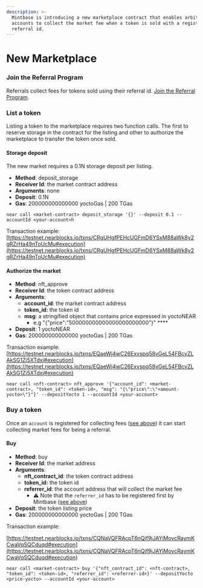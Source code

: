 ```yaml
---
description: >-
  Mintbase is introducing a new marketplace contract that enables arbitrary
  accounts to collect the market fee when a token is sold with a registered
  referral id.
---
```


# New Marketplace

### Join the Referral Program

Referrals collect fees for tokens sold using their referral id. [Join the Referral Program](https://forms.gle/DyFRjrta76fFQp4T7).

### List a token

Listing a token to the marketplace requires two function calls. The first to reserve storage in the contract for the listing and other to authorize the marketplace to transfer the token once sold.

#### Storage deposit

The new market requires a 0.1N storage deposit per listing.

* **Method**: deposit\_storage
* **Receiver Id**: the market contract address
* **Arguments**: none
* **Deposit**: 0.1N
* **Gas**: 200000000000000 yoctoGas | 200 TGas

```
near call <market-contract> deposit_storage '{}' --deposit 0.1 --accountId <your-account>h
```

Transaction example: [https://testnet.nearblocks.io/txns/CRgUHgfPEHcUGFmD6YSxM88aWk8y2gRZrHa49nToUcMu#execution](https://testnet.nearblocks.io/txns/CRgUHgfPEHcUGFmD6YSxM88aWk8y2gRZrHa49nToUcMu#execution)

#### Authorize the market

* **Method**: nft\_approve
* **Receiver Id**: the token contract address
* **Arguments**:&#x20;
  * **account\_id**: the market contract address
  * **token\_id:** the token id
  * **msg**: a stringified object that contains price expressed in yoctoNEAR
    * e.g "{"price":"500000000000000000000000"}" ****&#x20;
* **Deposit**: 1 yoctoNEAR
* **Gas**: 200000000000000 yoctoGas | 200 TGas

Transaction example: [https://testnet.nearblocks.io/txns/EQaeWj4wC26Exvspq58vGeL54FBcvZLAkSG1Zi5XTdxj#execution](https://testnet.nearblocks.io/txns/EQaeWj4wC26Exvspq58vGeL54FBcvZLAkSG1Zi5XTdxj#execution)

```
near call <nft-contract> nft_approve '{"account_id": <market-contract>, "token_id": <token-id>, "msg": "{\"price\":\"<amount-yocto>\"}"}' --depositYocto 1 --accountId <your-account>
```

### Buy a token

Once an `account` is registered for collecting fees ([see above](new-marketplace.md#join-the-referral-program)) it can start collecting market fees for being a referral.

#### Buy

* **Method**: buy
* **Receiver Id**: the market address
* **Arguments**:&#x20;
  * **nft\_contract\_id**: the token contract address
  * **token\_id:** the token id
  * **referrer\_id**: the account address that will collect the market fee
    * ⚠️ Note that the `referrer_id` has to be registered first by Mintbase ([see above](new-marketplace.md#join-the-referral-program))
* **Deposit**: the token listing price
* **Gas**: 200000000000000 yoctoGas | 200 TGas

Transaction example:

[https://testnet.nearblocks.io/txns/CQNaVQFRAcpT6nQif9jJAYiMoycRaymKCwaVqSQCduqd#execution](https://testnet.nearblocks.io/txns/CQNaVQFRAcpT6nQif9jJAYiMoycRaymKCwaVqSQCduqd#execution)

```
near call <market-contract> buy '{"nft_contract_id": <nft-contract>, "token_id": <token-id>, "referrer_id": <referrer-id>}' --depositYocto <price-yocto> --accountId <your-account>
```

